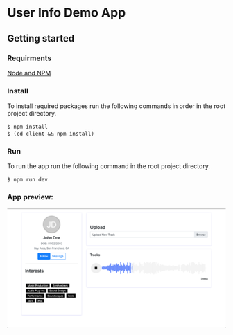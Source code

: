 # User Info Demo App
## Getting started
### Requirments
[Node and NPM](https://nodejs.org/en/)
### Install
To install required packages run the following commands in order in the root project directory. 
 ```
$ npm install
$ (cd client && npm install)
 ```

### Run
To run the app run the following command in the root project directory.
```
$ npm run dev
```

### App preview:
<img src="../img/screenshot.png" alt="App preview"/>